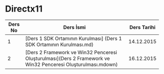 # Directx11

Ders No | Ders İsmi | Ders Tarihi
------- | --------- | ------------
1 |[Ders 1 SDK Ortamının Kurulması] (Ders 1 SDK Ortamının Kurulması.md) | 14.12.2015
2 |[Ders 2 Framework ve Win32 Penceresi Oluşturulması](Ders 2 Framework ve Win32 Penceresi Oluşturulması.mdown) | 16.12.2015
